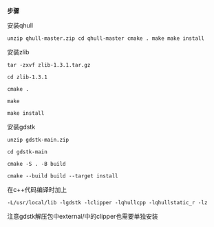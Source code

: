 **步骤**

安装qhull

`unzip qhull-master.zip
cd qhull-master
cmake .
make
make install`

安装zlib

`tar -zxvf zlib-1.3.1.tar.gz`

`cd zlib-1.3.1`

`cmake .`

`make`

`make install`

安装gdstk

`unzip gdstk-main.zip`

`cd gdstk-main`

`cmake -S . -B build`

`cmake --build build --target install`

在c++代码编译时加上

`-L/usr/local/lib -lgdstk -lclipper -lqhullcpp -lqhullstatic_r -lz`

注意gdstk解压包中external/中的clipper也需要单独安装

